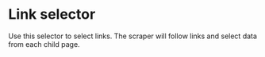 # Link selector

Use this selector to select links. The scraper will follow links and select
data from each child page.